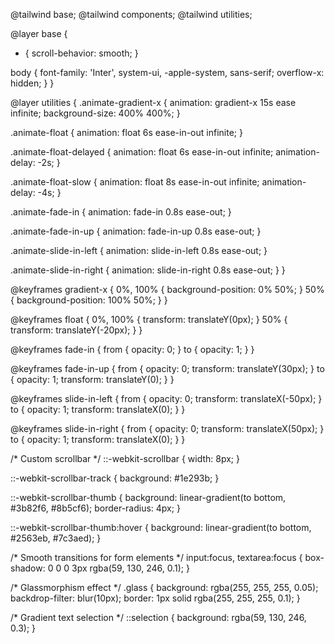 @tailwind base;
@tailwind components;
@tailwind utilities;

@layer base {
  * {
    scroll-behavior: smooth;
  }
  
  body {
    font-family: 'Inter', system-ui, -apple-system, sans-serif;
    overflow-x: hidden;
  }
}

@layer utilities {
  .animate-gradient-x {
    animation: gradient-x 15s ease infinite;
    background-size: 400% 400%;
  }
  
  .animate-float {
    animation: float 6s ease-in-out infinite;
  }
  
  .animate-float-delayed {
    animation: float 6s ease-in-out infinite;
    animation-delay: -2s;
  }
  
  .animate-float-slow {
    animation: float 8s ease-in-out infinite;
    animation-delay: -4s;
  }
  
  .animate-fade-in {
    animation: fade-in 0.8s ease-out;
  }
  
  .animate-fade-in-up {
    animation: fade-in-up 0.8s ease-out;
  }
  
  .animate-slide-in-left {
    animation: slide-in-left 0.8s ease-out;
  }
  
  .animate-slide-in-right {
    animation: slide-in-right 0.8s ease-out;
  }
}

@keyframes gradient-x {
  0%, 100% {
    background-position: 0% 50%;
  }
  50% {
    background-position: 100% 50%;
  }
}

@keyframes float {
  0%, 100% {
    transform: translateY(0px);
  }
  50% {
    transform: translateY(-20px);
  }
}

@keyframes fade-in {
  from {
    opacity: 0;
  }
  to {
    opacity: 1;
  }
}

@keyframes fade-in-up {
  from {
    opacity: 0;
    transform: translateY(30px);
  }
  to {
    opacity: 1;
    transform: translateY(0);
  }
}

@keyframes slide-in-left {
  from {
    opacity: 0;
    transform: translateX(-50px);
  }
  to {
    opacity: 1;
    transform: translateX(0);
  }
}

@keyframes slide-in-right {
  from {
    opacity: 0;
    transform: translateX(50px);
  }
  to {
    opacity: 1;
    transform: translateX(0);
  }
}

/* Custom scrollbar */
::-webkit-scrollbar {
  width: 8px;
}

::-webkit-scrollbar-track {
  background: #1e293b;
}

::-webkit-scrollbar-thumb {
  background: linear-gradient(to bottom, #3b82f6, #8b5cf6);
  border-radius: 4px;
}

::-webkit-scrollbar-thumb:hover {
  background: linear-gradient(to bottom, #2563eb, #7c3aed);
}

/* Smooth transitions for form elements */
input:focus, textarea:focus {
  box-shadow: 0 0 0 3px rgba(59, 130, 246, 0.1);
}

/* Glassmorphism effect */
.glass {
  background: rgba(255, 255, 255, 0.05);
  backdrop-filter: blur(10px);
  border: 1px solid rgba(255, 255, 255, 0.1);
}

/* Gradient text selection */
::selection {
  background: rgba(59, 130, 246, 0.3);
}
